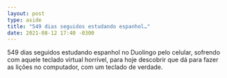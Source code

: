 ```yaml
---
layout: post
type: aside
title: "549 dias seguidos estudando espanhol…"
date: 2021-08-12 17:40 -0300
---
```

549 dias seguidos estudando espanhol no Duolingo pelo celular, sofrendo com aquele teclado virtual horrível, para hoje descobrir que dá para fazer as lições no computador, com um teclado de verdade.
